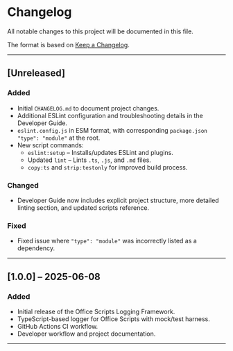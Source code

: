 # Changelog

All notable changes to this project will be documented in this file.

The format is based on [Keep a Changelog](https://keepachangelog.com/en/1.0.0/).

---

## [Unreleased]

### Added
- Initial `CHANGELOG.md` to document project changes.
- Additional ESLint configuration and troubleshooting details in the Developer Guide.
- `eslint.config.js` in ESM format, with corresponding `package.json` `"type": "module"` at the root.
- New script commands:
  - `eslint:setup` – Installs/updates ESLint and plugins.
  - Updated `lint` – Lints `.ts`, `.js`, and `.md` files.
  - `copy:ts` and `strip:testonly` for improved build process.

### Changed
- Developer Guide now includes explicit project structure, more detailed linting section, and updated scripts reference.

### Fixed
- Fixed issue where `"type": "module"` was incorrectly listed as a dependency.

---

## [1.0.0] – 2025-06-08

### Added
- Initial release of the Office Scripts Logging Framework.
- TypeScript-based logger for Office Scripts with mock/test harness.
- GitHub Actions CI workflow.
- Developer workflow and project documentation.

---
